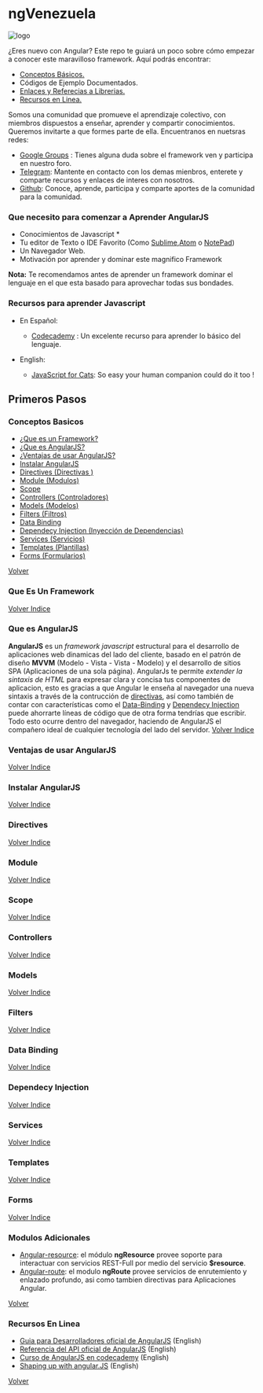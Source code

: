 # ngVenezuela

![logo](https://github.com/ngVenezuela/press-kit/blob/master/img/logo/logo_angular.png)

 
¿Eres nuevo con Angular? Este repo te guiará un poco sobre cómo empezar a conocer este maravilloso framework. Aquí podrás encontrar:

  - [Conceptos Básicos.](#conceptos-basicos) 
  - Códigos de Ejemplo Documentados.
  - [Enlaces y Referecias a Librerias.](#modulos-adicionales)
  - [Recursos en Linea.](#recursos-en-linea)


Somos una comunidad que promueve el aprendizaje colectivo, con miembros dispuestos a enseñar, aprender y compartir conocimientos. Queremos invitarte a que formes parte de ella. Encuentranos en nuetsras redes:

 - [Google Groups](bit.ly/ng-venezuela-google-groups) : Tienes alguna duda sobre el framework ven y participa en nuestro foro.
 - [Telegram](bit.ly/ng-venezuela-telegram): Ḿantente en contacto con los demas mienbros, enterete y comparte recursos y enlaces de interes con nosotros.
 - [Github](https://github.com/ngVenezuela): Conoce, aprende, participa y comparte aportes de la comunidad para la comunidad.



### Que necesito para comenzar a Aprender AngularJS

* Conocimientos de Javascript *
* Tu editor de Texto o IDE Favorito (Como [Sublime](http://www.sublimetext.com/),[Atom](https://atom.io/) o [NotePad](https://notepad-plus-plus.org/))
* Un Navegador Web. 
* Motivación por aprender y dominar este magnifico Framework

**Nota:** Te recomendamos antes de aprender un framework dominar el lenguaje en el que esta basado para aprovechar todas sus bondades.

### Recursos para aprender Javascript
- En Español:
    - [Codecademy](https://www.codecademy.com/tracks/javascript) : Un excelente recurso para aprender lo básico del lenguaje.

- English:
    - [JavaScript for Cats](http://jsforcats.com/): So easy your human companion could do it too !


## Primeros Pasos
### Conceptos Basicos
- [¿Que es un Framework?](#que-es-un-framework)
- [¿Que es AngularJS?](#que-es-angularjs)
- [¿Ventajas de usar AngularJS?](#ventajas-de-usar-angularjs)
- [Instalar AngularJS](#instalar-angularjs)
- [Directives (Directivas )](#directives)
- [Module (Modulos)](#module)
- [Scope](#scope)
- [Controllers (Controladores)](#controllers)
- [Models (Modelos)](#models)
- [Filters (Filtros)](#filters)
- [Data Binding](#data-binding)
- [Dependecy Injection (Inyección de Dependencias)](#dependecy-injection)
- [Services (Servicios)](#services)
- [Templates (Plantillas)](#templates)
- [Forms (Formularios)](#form)

[Volver](#ngvenezuela)

### Que Es Un Framework

[Volver Indice](#conceptos-basicos)

### Que es AngularJS

**AngularJS** es un *framework javascript* estructural para el desarrollo de aplicaciones web dinamicas del lado del cliente, basado en el 
patrón de diseño **MVVM** (Modelo - Vista - Vista - Modelo) y el desarrollo de sitios SPA (Aplicaciones de una sola página). AngularJs te 
permite *extender la sintaxis de HTML* para expresar clara y concisa tus componentes de aplicacion, esto es gracias a que Angular 
le enseña al navegador una nueva sintaxis a través de la contrucción de [directivas](#directives), así como también de contar con 
características como el [Data-Binding](#data-binding) y [Dependecy Injection](#dependecy-injection) puede ahorrarte líneas de código
que de otra forma tendrías que escribir. Todo esto ocurre dentro del navegador, haciendo de AngularJS el compañero ideal de cualquier 
tecnología del lado del servidor.
[Volver Indice](#conceptos-basicos)

### Ventajas de usar AngularJS
[Volver Indice](#conceptos-basicos)

### Instalar AngularJS
[Volver Indice](#conceptos-basicos)

### Directives
[Volver Indice](#conceptos-basicos)

### Module
[Volver Indice](#conceptos-basicos)

### Scope
[Volver Indice](#conceptos-basicos)

### Controllers
[Volver Indice](#conceptos-basicos)

### Models
[Volver Indice](#conceptos-basicos)

### Filters
[Volver Indice](#conceptos-basicos)

### Data Binding
[Volver Indice](#conceptos-basicos)

### Dependecy Injection
[Volver Indice](#conceptos-basicos)

### Services
[Volver Indice](#conceptos-basicos)

### Templates
[Volver Indice](#conceptos-basicos)

### Forms
[Volver Indice](#conceptos-basicos)

### Modulos Adicionales

- [Angular-resource](https://code.angularjs.org/1.4.4/angular-resource.min.js): el módulo **ngResource** provee soporte para interactuar con servicios REST-Full por medio del servicio **$resource**. 
- [Angular-route](https://code.angularjs.org/1.4.4/angular-route.min.js): el modulo **ngRoute** provee servicios de enrutemiento y enlazado profundo, asi como tambien directivas para Aplicaciones Angular.

[Volver](#ngvenezuela)

### Recursos En Linea

- [Guia para Desarrolladores  oficial de AngularJS](https://docs.angularjs.org/guide) (English)
- [Referencia del API oficial de AngularJS](https://docs.angularjs.org/api) (English)
- [Curso de AngularJS en codecademy](https://www.codecademy.com/es/courses/learn-angularjs) (English)
- [Shaping up with angular.JS](http://campus.codeschool.com/courses/shaping-up-with-angular-js/intro) (English)

[Volver](#ngvenezuela)
